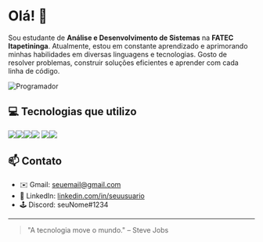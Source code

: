 # Olá! 👋

Sou estudante de **Análise e Desenvolvimento de Sistemas** na **FATEC Itapetininga**. Atualmente, estou em constante aprendizado e aprimorando minhas habilidades em diversas linguagens e tecnologias. Gosto de resolver problemas, construir soluções eficientes e aprender com cada linha de código.

![Programador](https://media1.tenor.com/m/SxJQcg2-UGkAAAAC/working-from.gif)

## 💻 Tecnologias que utilizo
<img src="https://cdn.jsdelivr.net/gh/devicons/devicon@latest/icons/html5/html5-original.svg"/><img src="https://cdn.jsdelivr.net/gh/devicons/devicon@latest/icons/bootstrap/bootstrap-original.svg"/><img src="https://cdn.jsdelivr.net/gh/devicons/devicon@latest/icons/javascript/javascript-original.svg"/><img src="https://cdn.jsdelivr.net/gh/devicons/devicon@latest/icons/java/java-original.svg"/> <img src="https://cdn.jsdelivr.net/gh/devicons/devicon@latest/icons/c/c-original.svg"/><img src="https://cdn.jsdelivr.net/gh/devicons/devicon@latest/icons/flutter/flutter-original.svg" />
          
          
          
          
          

## 📫 Contato

- ✉️ Gmail: [seuemail@gmail.com](mailto:seuemail@gmail.com)
- 💼 LinkedIn: [linkedin.com/in/seuusuario](https://www.linkedin.com/in/seuusuario)
- 🕹️ Discord: seuNome#1234

---

> "A tecnologia move o mundo." – Steve Jobs

